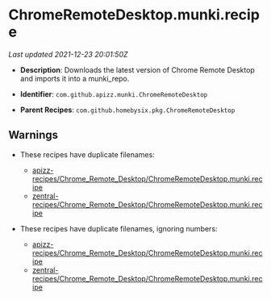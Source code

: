 # ChromeRemoteDesktop.munki.recipe

_Last updated 2021-12-23 20:01:50Z_

- **Description**: Downloads the latest version of Chrome Remote Desktop and imports it into a munki_repo.

- **Identifier**: `com.github.apizz.munki.ChromeRemoteDesktop`

- **Parent Recipes**: `com.github.homebysix.pkg.ChromeRemoteDesktop`


## Warnings

- These recipes have duplicate filenames:
    - [apizz-recipes/Chrome_Remote_Desktop/ChromeRemoteDesktop.munki.recipe](/autopkg-dupe-tracker/apizz-recipes/Chrome_Remote_Desktop/ChromeRemoteDesktop.munki.recipe)
    - [zentral-recipes/Chrome_Remote_Desktop/ChromeRemoteDesktop.munki.recipe](/autopkg-dupe-tracker/zentral-recipes/Chrome_Remote_Desktop/ChromeRemoteDesktop.munki.recipe)

- These recipes have duplicate filenames, ignoring numbers:
    - [apizz-recipes/Chrome_Remote_Desktop/ChromeRemoteDesktop.munki.recipe](/autopkg-dupe-tracker/apizz-recipes/Chrome_Remote_Desktop/ChromeRemoteDesktop.munki.recipe)
    - [zentral-recipes/Chrome_Remote_Desktop/ChromeRemoteDesktop.munki.recipe](/autopkg-dupe-tracker/zentral-recipes/Chrome_Remote_Desktop/ChromeRemoteDesktop.munki.recipe)